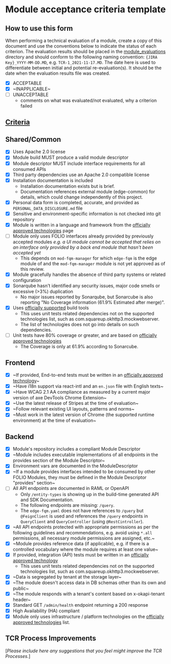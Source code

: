 # Module acceptance criteria template

## How to use this form
When performing a technical evaluation of a module, create a copy of this document and use the conventions below to indicate the status of each criterion.  The evaluation results should be placed in the [module_evaluations](https://github.com/folio-org/tech-council/tree/master/module_evaluations) directory and should conform to the following naming convention: `{JIRA Key}_YYYY-MM-DD.MD`, e.g. `TCR-1_2021-11-17.MD`.  The date here is used to differentiate between initial and potential re-evaluation(s).  It should be the date when the evaluation results file was created.

* [x] ACCEPTABLE
* [x] ~INAPPLICABLE~
* [ ] UNACCEPTABLE
  * comments on what was evaluated/not evaluated, why a criterion failed

## [Criteria](https://github.com/folio-org/tech-council/blob/7b10294a5c1c10c7e1a7c5b9f99f04bf07630f06/MODULE_ACCEPTANCE_CRITERIA.MD)

## Shared/Common
* [x] Uses Apache 2.0 license
* [x] Module build MUST produce a valid module descriptor
* [x] Module descriptor MUST include interface requirements for all consumed APIs
* [x] Third party dependencies use an Apache 2.0 compatible license
* [x] Installation documentation is included
  * Installation documentation exists but is brief.
  * Documentation references external module (edge-common) for details, which could change independently of this project.
* [x] Personal data form is completed, accurate, and provided as `PERSONAL_DATA_DISCLOSURE.md` file
* [x] Sensitive and environment-specific information is not checked into git repository
* [x] Module is written in a language and framework from the [officially approved technologies](https://wiki.folio.org/display/TC/Officially+Supported+Technologies) page
* [ ] Module only uses FOLIO interfaces already provided by previously accepted modules _e.g. a UI module cannot be accepted that relies on an interface only provided by a back end module that hasn't been accepted yet_
  * This depends on `mod-fqm-manager` for which `edge-fqm` is the edge module of and the `mod-fqm-manager` module is not yet approved as of this review.
* [x] Module gracefully handles the absence of third party systems or related configuration
* [x] Sonarqube hasn't identified any security issues, major code smells or excessive (>3%) duplication
  * No major issues reported by Sonarqube, but Sonarcube is also reporting "No Coverage information (61.9% Estimated after merge)".
* [x] Uses [officially supported](https://wiki.folio.org/display/TC/Officially+Supported+Technologies) build tools
  * This uses unit tests related dependencies not on the supported technologies list, such as com.squareup.okhttp3.mockwebserver.
  * The list of technologies does not go into details on such dependencies.
* [ ] Unit tests have 80% coverage or greater, and are based on [officially approved technologies](https://wiki.folio.org/display/TC/Officially+Supported+Technologies)
  * The Coverage is only at 61.9% according to Sonarcube.

## Frontend
* [x] ~If provided, End-to-end tests must be written in an [officially approved technology](https://wiki.folio.org/display/TC/Officially+Supported+Technologies)~
* [x] ~Have i18n support via react-intl and an `en.json` file with English texts~
* [x] ~Have WCAG 2.1 AA compliance as measured by a current major version of axe DevTools Chrome Extension~
* [x] ~Use the latest release of Stripes at the time of evaluation~
* [x] ~Follow relevant existing UI layouts, patterns and norms~
* [x] ~Must work in the latest version of Chrome (the supported runtime environment) at the time of evaluation~

## Backend
* [x] Module's repository includes a compliant Module Descriptor
* [x] ~Module includes executable implementations of all endpoints in the provides section of the Module Descriptor~
* [x] Environment vars are documented in the ModuleDescriptor
* [x] ~If a module provides interfaces intended to be consumed by other FOLIO Modules, they must be defined in the Module Descriptor "provides" section~
* [ ] All API endpoints are documented in RAML or OpenAPI
  * Only `/entity-types` is showing up in the build-time generated API and SDK Documentation.
  * The following endpoints are missing: `/query`.
  * The `edge-fqm.yaml` does not have references to `/query` but `@FeignClient` is used and references the `/query` endpoints in `QueryClient` and `QueryController` (using `@RestCintroller`).
* [x] ~All API endpoints protected with appropriate permissions as per the following guidelines and recommendations, e.g. avoid using `*.all` permissions, all necessary module permissions are assigned, etc.~
* [x] ~Module provides reference data (if applicable), e.g. if there is a controlled vocabulary where the module requires at least one value~
* [x] If provided, integration (API) tests must be written in an [officially approved technology](https://wiki.folio.org/display/TC/Officially+Supported+Technologies)
  * This uses unit tests related dependencies not on the supported technologies list, such as com.squareup.okhttp3.mockwebserver.
* [x] ~Data is segregated by tenant at the storage layer~
* [x] ~The module doesn't access data in DB schemas other than its own and public~
* [x] ~The module responds with a tenant's content based on x-okapi-tenant header~
* [x] Standard GET `/admin/health` endpoint returning a 200 response
* [x] High Availability (HA) compliant
* [x] Module only uses infrastructure / platform technologies on the [officially approved technologies](https://wiki.folio.org/display/TC/Officially+Supported+Technologies) list.

## TCR Process Improvements
[_Please include here any suggestions that you feel might improve the TCR Processes._]
